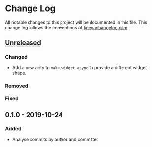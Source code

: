# Change Log
All notable changes to this project will be documented in this file. This change log follows the conventions of [keepachangelog.com](http://keepachangelog.com/).

## [Unreleased]
### Changed
- Add a new arity to `make-widget-async` to provide a different widget shape.
### Removed
### Fixed

## 0.1.0 - 2019-10-24
### Added
- Analyse commits by author and committer

[Unreleased]: https://github.com/gernd/repo-analyzer/compare/0.1.0...HEAD
[0.1.0]: https://github.com/gernd/repo-analyzer/compare/0.0.1...0.1.0
